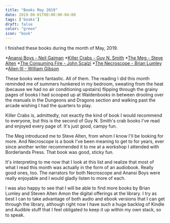 ```yaml
---
title: "Books May 2019"
date: 2019-06-01T00:00:00-04:00
tags: ['books']
draft: false
color: "green"
icon: "book"
---
```


I finished these books during the month of May, 2019.

*[Anansi Boys - Neil Gaiman](https://www.audible.com/pd/Anansi-Boys-Audiobook/B002V8LI0U?pf_rd_p=ae76b2bb-e63d-4a67-b357-dab3dee05ca1&pf_rd_r=3ESSG0DSS1TZA34RB8QJ&ref=a_lib_c4_libItem_B002V8LI0U)
*[Killer Crabs - Guy N. Smith](https://www.amazon.com/gp/product/B004A90FNE/ref=kinw_myk_ro_title)
*[The Meg - Steve Alten](https://www.audible.com/pd/Meg-A-Novel-of-Deep-Terror-with-Meg-Origins-Audiobook/B00JAN9K4U?pf_rd_p=ae76b2bb-e63d-4a67-b357-dab3dee05ca1&pf_rd_r=0BZ3BJCPVSJY1FPMMJY7&ref=a_lib_c4_libItem_B00JAN9K4U)
*[The Consuming Fire - John Scalzi](https://www.audible.com/pd/The-Consuming-Fire-Audiobook/B07HNMVMK8?pf_rd_p=ae76b2bb-e63d-4a67-b357-dab3dee05ca1&pf_rd_r=0BZ3BJCPVSJY1FPMMJY7&ref=a_lib_c4_libItem_B07HNMVMK8)
*[The Necroscope - Brian Lumley](https://www.audible.com/pd/Necroscope-Audiobook/B0191VQDH2?pf_rd_p=ae76b2bb-e63d-4a67-b357-dab3dee05ca1&pf_rd_r=0BZ3BJCPVSJY1FPMMJY7&ref=a_lib_c4_libItem_B0191VQDH2)
*[Alien III - William Gibson](https://www.audible.com/pd/Alien-III-Audiobook/B07QY3KR81?pf_rd_p=ae76b2bb-e63d-4a67-b357-dab3dee05ca1&pf_rd_r=0BZ3BJCPVSJY1FPMMJY7&ref=a_lib_c4_libItem_B07QY3KR81)

These books were fantastic. All of them. The reading I did this month reminded me of summers hunkered in my bedroom, sweating from the heat (because we had no air conditioning upstairs) flipping through the grainy pages of books I had scooped up at Waldenbooks in between drooling over the manuals in the Dungeons and Dragons section and walking past the arcade wishing I had the quarters to play.

Killer Crabs is, admittedly, not exactly the kind of book I would recommend to everyone, but this is the second of Guy N. Smith's crab books I've read and enjoyed every page of. It's just good, campy fun.

The Meg introduced me to Steve Alten, from whom I know I'll be looking for more. And Necroscope is a book I've been meaning to get to for years, ever since another writer recommended it to me at a workshop I attended with Borderlands Press. That book was good, sticky fun.

It's interpreting to me now that I look at this list and realize that most of what I read this month was actually in the form of an audiobook. Really good ones, too. The narrators for both Necroscope and Anansi Boys were really enjoyable and I would gladly listen to more of each.

I was also happy to see that I will be able to find more books by Brian Lumley and Steven Alten Amon the digital offerings at the library. I try as best I can to take advantage of both audio and ebook versions that I can get through the library, although right now I have such a huge backlog of Kindle and Audible stuff that I feel obligated to keep it up within my own stack, so to speak.